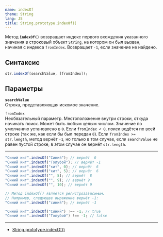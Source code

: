 ```yaml
---
name: indexOf
theme: String
lang: JS
title: String.prototype.indexOf()
---
```


Метод **`indexOf()`** возвращает индекс первого вхождения указанного значения в строковый объект `String`, на котором он был вызван, начиная с индекса `fromIndex`. Возвращает `-1`, если значение не найдено.

## Синтаксис

```js
str.indexOf(searchValue, [fromIndex]);
```

## Параметры

**`searchValue`**<br />
Строка, представляющая искомое значение.

`fromIndex`<br />
Необязательный параметр. Местоположение внутри строки, откуда начинать поиск. Может быть любым целым числом. Значение по умолчанию установлено в `0`. Если `fromIndex < 0`, поиск ведётся по всей строке (так же, как если бы был передан `0`). Если `fromIndex >= str.length`, метод вернёт `-1`, но только в том случае, если `searchValue` не равен пустой строке, в этом случае он вернёт `str.length`.

---

```js
"Синий кит".indexOf("Синий"); // вернёт  0
"Синий кит".indexOf("Голубой"); // вернёт -1
"Синий кит".indexOf("кит", 0); // вернёт  6
"Синий кит".indexOf("кит", 5); // вернёт  6
"Синий кит".indexOf("", 8); // вернёт  8
"Синий кит".indexOf("", 9); // вернёт 9
"Синий кит".indexOf("", 10); // вернёт 9

// Метод indexOf() является регистрозависимым.
// Например, следующее выражение вернёт -1:
"Синий кит".indexOf("синий"); // вернёт -1

"Синий кит".indexOf("Синий") !== -1; // true
"Синий кит".indexOf("Голубой") !== -1; // false
```

---

- [String.prototype.indexOf()](https://developer.mozilla.org/ru/docs/Web/JavaScript/Reference/Global_Objects/String/indexOf)

